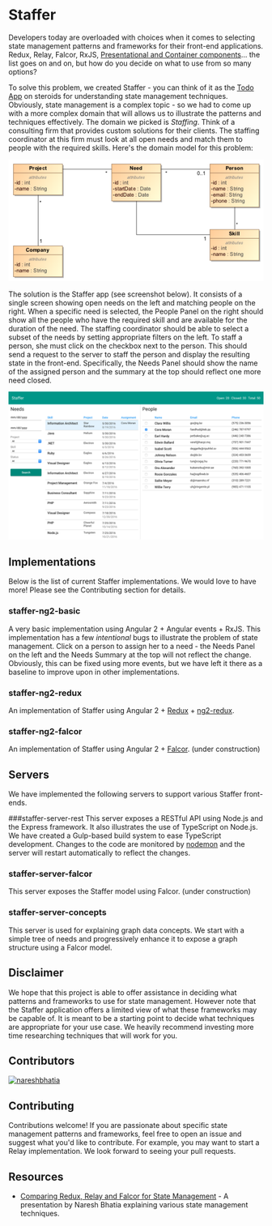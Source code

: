 Staffer
=======

Developers today are overloaded with choices when it comes to selecting state management patterns and frameworks for their front-end applications. Redux, Relay, Falcor, RxJS, [Presentational and Container components](https://medium.com/@dan_abramov/smart-and-dumb-components-7ca2f9a7c7d0)... the list goes on and on, but how do you decide on what to use from so many options?

To solve this problem, we created Staffer - you can think of it as the [Todo App](https://github.com/tastejs/todomvc) on steroids for understanding state management techniques. Obviously, state management is a complex topic - so we had to come up with a more complex domain that will allows us to illustrate the patterns and techniques effectively. The domain we picked is *Staffing*. Think of a consulting firm that provides custom solutions for their clients. The staffing coordinator at this firm must look at all open needs and match them to people with the required skills. Here's the domain model for this problem:

<img src="domain-model/staffer-domain-model.png">

The solution is the Staffer app (see screenshot below). It consists of a single screen showing open needs on the left and matching people on the right. When a specific need is selected, the People Panel on the right should show all the people who have the required skill and are available for the duration of the need. The staffing coordinator should be able to select a subset of the needs by setting appropriate filters on the left. To staff a person, she must click on the checkbox next to the person. This should send a request to the server to staff the person and display the resulting state in the front-end. Specifically, the Needs Panel should show the name of the assigned person and the summary at the top should reflect one more need closed.

<img src="assets/screen-shot.png">

Implementations
---------------
Below is the list of current Staffer implementations. We would love to have more! Please see the Contributing section for details.

### staffer-ng2-basic
A very basic implementation using Angular 2 + Angular events + RxJS. This implementation has a few *intentional* bugs to illustrate the problem of state management. Click on a person to assign her to a need - the Needs Panel on the left and the Needs Summary at the top will not reflect the change. Obviously, this can be fixed using more events, but we have left it there as a baseline to improve upon in other implementations.

### staffer-ng2-redux
An implementation of Staffer using Angular 2 + [Redux](http://redux.js.org/) + [ng2-redux](https://github.com/angular-redux/ng2-redux).

### staffer-ng2-falcor
An implementation of Staffer using Angular 2 + [Falcor](http://netflix.github.io/falcor/). (under construction)

Servers
-------
We have implemented the following servers to support various Staffer front-ends.

###staffer-server-rest
This server exposes a RESTful API using Node.js and the Express framework. It also illustrates the use of TypeScript on Node.js. We have created a Gulp-based build system to ease TypeScript development. Changes to the code are monitored by [nodemon](https://github.com/remy/nodemon) and the server will restart automatically to reflect the changes.

### staffer-server-falcor
This server exposes the Staffer model using Falcor. (under construction)

### staffer-server-concepts
This server is used for explaining graph data concepts. We start with a simple tree of needs and progressively enhance it to expose a graph structure using a Falcor model.

Disclaimer
----------
We hope that this project is able to offer assistance in deciding what patterns and frameworks to use for state management. However note that the Staffer application offers a limited view of what these frameworks may be capable of. It is meant to be a starting point to decide what techniques are appropriate for your use case. We heavily recommend investing more time researching techniques that will work for you.

Contributors
------------
[<img alt="nareshbhatia" src="https://avatars.githubusercontent.com/u/1220198?v=3&s=117" width="117">](https://github.com/nareshbhatia)

Contributing
------------
Contributions welcome! If you are passionate about specific state management patterns and frameworks, feel free to open an issue and suggest what you'd like to contribute. For example, you may want to start a Relay implementation. We look forward to seeing your pull requests.

Resources
---------
- [Comparing Redux, Relay and Falcor for State Management]() - A presentation by Naresh Bhatia explaining various state management techniques.